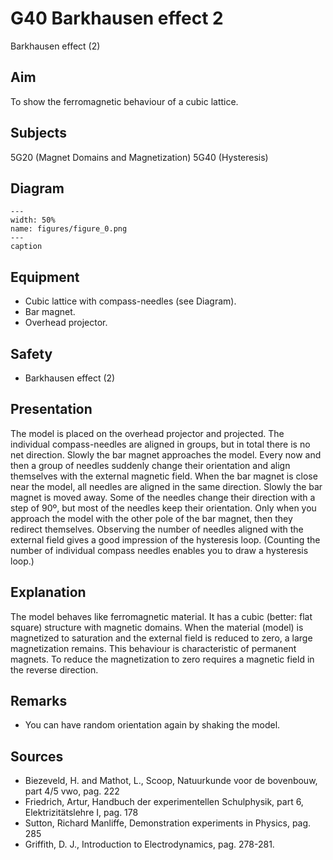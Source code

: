 # G40 Barkhausen effect  2 
 Barkhausen effect (2)   
  
## Aim   
 To show the ferromagnetic behaviour of a cubic lattice.   
  
## Subjects   
 5G20 (Magnet Domains and Magnetization) 5G40 (Hysteresis)   
  
## Diagram   
   
```{figure} figures/figure_0.png  
---  
width: 50%  
name: figures/figure_0.png  
---  
caption  
``` 
     
  
## Equipment   
 
 *  Cubic lattice with compass-needles (see Diagram). 
 *  Bar magnet. 
 *  Overhead projector.   
  
## Safety   
 
 *   Barkhausen effect (2)
     
  
## Presentation   
 The model is placed on the overhead projector and projected. The individual compass-needles are aligned in groups, but in total there is no net direction. Slowly the bar magnet approaches the model. Every now and then a group of needles suddenly change their orientation and align themselves with the external magnetic field. When the bar magnet is close near the model, all needles are aligned in the same direction. Slowly the bar magnet is moved away. Some of the needles change their direction with a step of 90º, but most of the needles keep their orientation. Only when you approach the model with the other pole of the bar magnet, then they redirect themselves. Observing the number of needles aligned with the external field gives a good impression of the hysteresis loop. (Counting the number of individual compass needles enables you to draw a hysteresis loop.)    
  
## Explanation   
 The model behaves like ferromagnetic material. It has a cubic (better: flat square) structure with magnetic domains. When the material (model) is magnetized to saturation and the external field is reduced to zero, a large magnetization remains. This behaviour is characteristic of permanent magnets. To reduce the magnetization to zero requires a magnetic field in the reverse direction.    
  
## Remarks   
 
 *  You can have random orientation again by shaking the model.
   
  
## Sources   
 
 *  Biezeveld, H. and Mathot, L., Scoop, Natuurkunde voor de bovenbouw, part 4/5 vwo, pag. 222 
 *  Friedrich, Artur, Handbuch der experimentellen Schulphysik, part 6, Elektrizitätslehre I, pag. 178 
 *  Sutton, Richard Manliffe, Demonstration experiments in Physics, pag. 285 
 *  Griffith, D. J., Introduction to Electrodynamics, pag. 278-281.
  